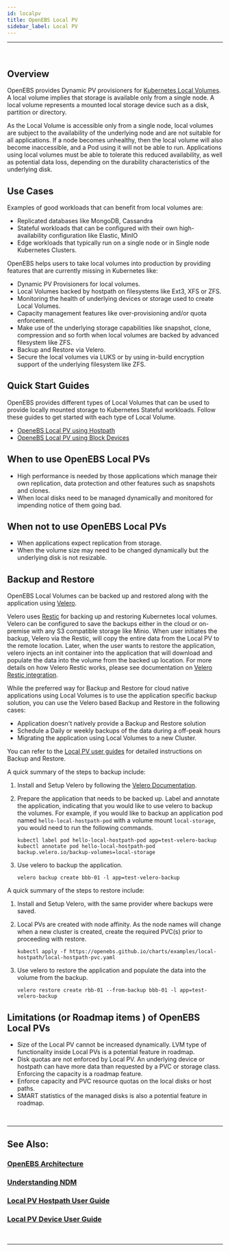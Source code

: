 ```yaml
---
id: localpv
title: OpenEBS Local PV 
sidebar_label: Local PV
---
```

------

<br>

## Overview

OpenEBS provides Dynamic PV provisioners for [Kubernetes Local Volumes](https://kubernetes.io/docs/concepts/storage/volumes/#local). A local volume implies that storage is available only from a single node.  A local volume represents a mounted local storage device such as a disk, partition or directory. 

As the Local Volume is accessible only from a single node, local volumes are subject to the availability of the underlying node and are not suitable for all applications. If a node becomes unhealthy, then the local volume will also become inaccessible, and a Pod using it will not be able to run. Applications using local volumes must be able to tolerate this reduced availability, as well as potential data loss, depending on the durability characteristics of the underlying disk.


## Use Cases

Examples of good workloads that can benefit from local volumes are: 

- Replicated databases like MongoDB, Cassandra
- Stateful workloads that can be configured with their own high-availability configuration like Elastic, MinIO 
- Edge workloads that typically run on a single node or in Single node Kubernetes Clusters.

OpenEBS helps users to take local volumes into production by providing features that are currently missing in Kubernetes like:

- Dynamic PV Provisioners for local volumes.
- Local Volumes backed by hostpath on filesystems like Ext3, XFS or ZFS.
- Monitoring the health of underlying devices or storage used to create Local Volumes. 
- Capacity management features like over-provisioning and/or quota enforcement. 
- Make use of the underlying storage capabilities like snapshot, clone, compression and so forth when local volumes are backed by advanced filesystem like ZFS. 
- Backup and Restore via Velero. 
- Secure the local volumes via LUKS or by using in-build encryption support of the underlying filesystem like ZFS.

## Quick Start Guides

OpenEBS provides different types of Local Volumes that can be used to provide locally mounted storage to Kubernetes Stateful workloads. Follow these guides to get started with each type of Local Volume. 

- [OpeneBS Local PV using Hostpath](/v240/docs/next/uglocalpv-hostpath.html)
- [OpeneBS Local PV using Block Devices](/v240/docs/next/uglocalpv-device.html)


## When to use OpenEBS Local PVs

- High performance is needed by those applications which manage their own replication, data protection and other features such as snapshots and clones.
- When local disks need to be managed dynamically and monitored for impending notice of them going bad.



## When not to use OpenEBS Local PVs

- When applications expect replication from storage.
- When the volume size may need to be changed dynamically but the underlying disk is not resizable. 

## Backup and Restore 

OpenEBS Local Volumes can be backed up and restored along with the application using [Velero](https://velero.io). 

Velero uses [Restic](https://github.com/restic/restic) for backing up and restoring Kubernetes local volumes. Velero can be configured to save the backups either in the cloud or on-premise with any S3 compatible storage like Minio. When user initiates the backup, Velero via the Restic, will copy the entire data from the Local PV to the remote location. Later, when the user wants to restore the application, velero injects an init container into the application that will download and populate the data into the volume from the backed up location. For more details on how Velero Restic works, please see documentation on [Velero Restic integration](https://velero.io/docs/v1.3.2/restic/). 

While the preferred way for Backup and Restore for cloud native applications using Local Volumes is to use the application specific backup solution, you can use the Velero based Backup and Restore in the following cases:
- Application doesn't natively provide a Backup and Restore solution
- Schedule a Daily or weekly backups of the data during a off-peak hours
- Migrating the application using Local Volumes to a new Cluster. 

You can refer to the [Local PV user guides](#see-also) for detailed instructions on Backup and Restore. 

A quick summary of the steps to backup include:

1. Install and Setup Velero by following the [Velero Documentation](https://velero.io/docs/).  

2. Prepare the application that needs to be backed up. Label and annotate the application, indicating that you would like to use velero to backup the volumes. For example, if you would like to backup an application pod named `hello-local-hostpath-pod` with a volume mount `local-storage`, you would need to run the following commands. 
   
   ```
   kubectl label pod hello-local-hostpath-pod app=test-velero-backup
   kubectl annotate pod hello-local-hostpath-pod backup.velero.io/backup-volumes=local-storage
   ```
3. Use velero to backup the application. 
   ```
   velero backup create bbb-01 -l app=test-velero-backup
   ```

A quick summary of the steps to restore include:

1. Install and Setup Velero, with the same provider where backups were saved. 

2. Local PVs are created with node affinity. As the node names will change when a new cluster is created, create the required PVC(s) prior to proceeding with restore. 
   ```
   kubectl apply -f https://openebs.github.io/charts/examples/local-hostpath/local-hostpath-pvc.yaml
   ```
   
3. Use velero to restore the application and populate the data into the volume from the backup. 
   ```
   velero restore create rbb-01 --from-backup bbb-01 -l app=test-velero-backup
   ```

## Limitations (or Roadmap items ) of OpenEBS Local PVs

- Size of the Local PV cannot be increased dynamically. LVM type of functionality inside Local PVs is a potential feature in roadmap.
- Disk quotas are not enforced by Local PV. An underlying device or hostpath can have more data than requested by a PVC or storage class. Enforcing the capacity is a roadmap feature.
- Enforce capacity and PVC resource quotas on the local disks or host paths.
- SMART statistics of the managed disks is also a potential feature in roadmap.

<br>

<hr>

## See Also:

### [OpenEBS Architecture](/v240/docs/next/architecture.html)

### [Understanding NDM](/v240/docs/next/ndm.html)

### [Local PV Hostpath User Guide](/v240/docs/next/uglocalpv-hostpath.html)

### [Local PV Device User Guide](/v240/docs/next/uglocalpv-device.html)

<br>

<hr>

<br>

